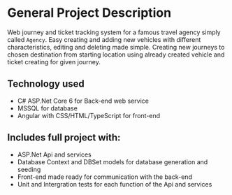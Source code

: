 # General Project Description
Web journey and ticket tracking system for a famous travel agency simply called `Agency`. 
Easy creating and adding new vehicles with different characteristics, editing and deleting made simple.
Creating new journeys to chosen destination from starting location using already created vehicle and ticket creating for given journey.

## Technology used
- C# ASP.Net Core 6 for Back-end web service
- MSSQL for database 
- Angular with CSS/HTML/TypeScript for front-end

## Includes full project with:
- ASP.Net Api and services
- Database Context and DBSet models for database generation and seeding
- Front-end made ready for communication with the back-end
- Unit and Intergration tests for each function of the Api and services